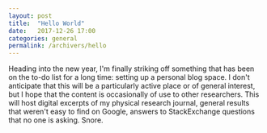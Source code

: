 ```yaml
---
layout: post
title:  "Hello World"
date:   2017-12-26 17:00
categories: general
permalink: /archivers/hello
---
```


Heading into the new year, I'm finally striking off something that has been on the to-do list for a long time: setting up a personal blog space.  I don't anticipate that this will be a particularly active place or of general interest, but I hope that the content is occasionally of use to other researchers.  This will host digital excerpts of my physical research journal, general results that weren't easy to find on Google, answers to StackExchange questions that no one is asking. Snore.
